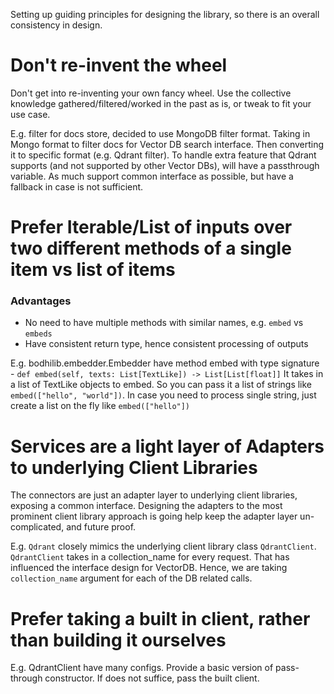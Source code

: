 Setting up guiding principles for designing the library, so there is an overall consistency in design.

# Don't re-invent the wheel

Don't get into re-inventing your own fancy wheel. Use the collective knowledge gathered/filtered/worked in the past as is, or tweak to fit your use case.

E.g. filter for docs store, decided to use MongoDB filter format. Taking in Mongo format to filter docs for Vector DB search interface. Then converting it to specific format (e.g. Qdrant filter). To handle extra feature that Qdrant supports (and not supported by other Vector DBs), will have a passthrough variable. As much support common interface as possible, but have a fallback in case is not sufficient.

# Prefer Iterable/List of inputs over two different methods of a single item vs list of items

### Advantages
- No need to have multiple methods with similar names, e.g. `embed` vs `embeds`
- Have consistent return type, hence consistent processing of outputs

E.g. bodhilib.embedder.Embedder have method embed with type signature - 
`def embed(self, texts: List[TextLike]) -> List[List[float]]`
It takes in a list of TextLike objects to embed. So you can pass it a list of strings like `embed(["hello", "world"])`. In case you need to process single string, just create a list on the fly like `embed(["hello"])`



# Services are a light layer of Adapters to underlying Client Libraries

The connectors are just an adapter layer to underlying client libraries, exposing a common interface. Designing the adapters to the most prominent client library approach is going help keep the adapter layer un-complicated, and future proof.

E.g. `Qdrant` closely mimics the underlying client library class `QdrantClient`. `QdrantClient` takes in a collection_name for every request. That has influenced the interface design for VectorDB. Hence, we are taking `collection_name` argument for each of the DB related calls.

# Prefer taking a built in client, rather than building it ourselves

E.g. QdrantClient have many configs. Provide a basic version of pass-through constructor. If does not suffice, pass the built client.
